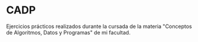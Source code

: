 # CADP
Ejercicios prácticos realizados durante la cursada de la materia "Conceptos de Algoritmos, Datos y Programas" de mi facultad.

